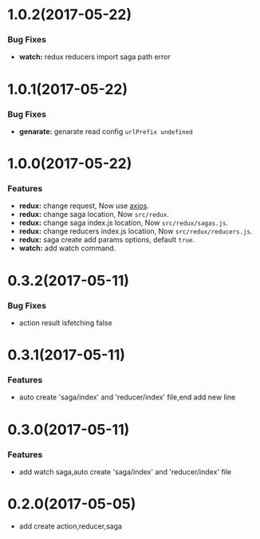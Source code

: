 # 1.0.2(2017-05-22)
### Bug Fixes
* **watch:** redux reducers import saga path error

# 1.0.1(2017-05-22)
### Bug Fixes
* **genarate:** genarate read config `urlPrefix undefined`

# 1.0.0(2017-05-22)
### Features
* **redux:** change request, Now use [axios](https://github.com/mzabriskie/axios).
* **redux:** change saga location, Now `src/redux`.
* **redux:** change saga index.js location, Now `src/redux/sagas.js`.
* **redux:** change reducers index.js location, Now `src/redux/reducers.js`.
* **redux:** saga create add params options, default `true`.
* **watch:** add watch command.

# 0.3.2(2017-05-11)
### Bug Fixes
* action result isfetching false

# 0.3.1(2017-05-11)
### Features
* auto create 'saga/index' and 'reducer/index' file,end add new line

# 0.3.0(2017-05-11)
### Features
* add watch saga,auto create 'saga/index' and 'reducer/index' file

# 0.2.0(2017-05-05)
* add create action,reducer,saga
